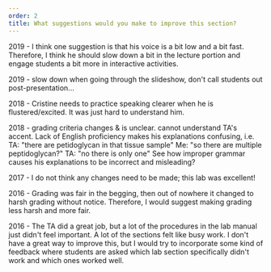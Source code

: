```yaml
---
order: 2
title: What suggestions would you make to improve this section?
---
```

2019 - I think one suggestion is that his voice is a bit low and a bit fast. Therefore, I think he should slow down a bit in the lecture portion and engage students a bit more in interactive activities.

2019 - slow down when going through the slideshow, don't call students out post-presentation...

2018 - Cristine needs to practice speaking clearer when he is flustered/excited. It was just hard to understand him.

2018 - grading criteria changes & is unclear. cannot understand TA's accent. Lack of English proficiency makes his explanations confusing, i.e. TA: "there are petidoglycan in that tissue sample" Me: "so there are multiple peptidoglycan?" TA: "no there is only one" See how improper grammar causes his explanations to be incorrect and misleading?

2017 - I do not think any changes need to be made; this lab was excellent!

2016 - Grading was fair in the begging, then out of nowhere it changed to harsh grading without notice. Therefore, I would suggest making grading less harsh and more fair.

2016 - The TA did a great job, but a lot of the procedures in the lab manual just didn't feel important. A lot of the sections felt like busy work. I don't have a great way to improve this, but I would try to incorporate some kind of feedback where students are asked which lab section specifically didn't work and which ones worked well.